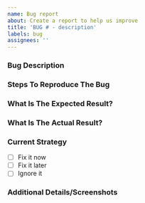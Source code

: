 ```yaml
---
name: Bug report
about: Create a report to help us improve
title: 'BUG # - description'
labels: bug
assignees: ''
---
```

### Bug Description

### Steps To Reproduce The Bug

### What Is The Expected Result?

### What Is The Actual Result?

### Current Strategy

- [ ] Fix it now
- [ ] Fix it later
- [ ] Ignore it

### Additional Details/Screenshots
